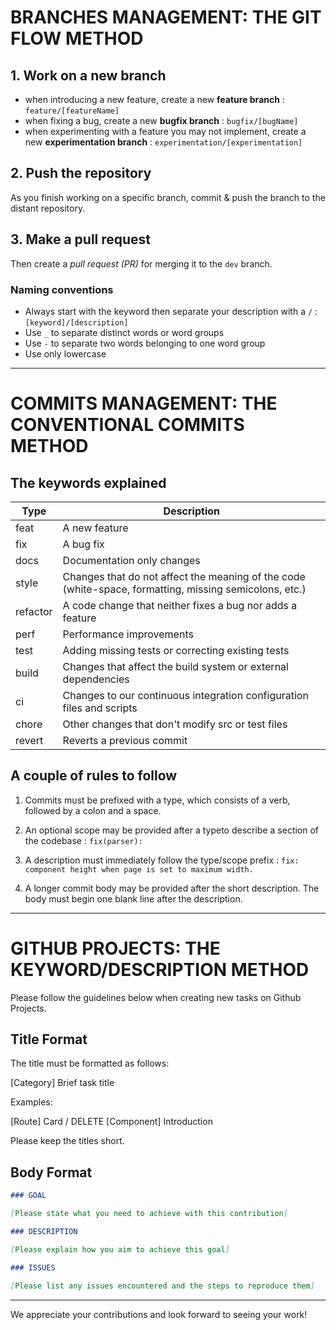 # BRANCHES MANAGEMENT: THE GIT FLOW METHOD

## 1. Work on a new branch

- when introducing a new feature, create a new **feature branch** : `feature/[featureName]`
- when fixing a bug, create a new **bugfix branch** : `bugfix/[bugName]`
- when experimenting with a feature you may not implement, create a new **experimentation branch** : `experimentation/[experimentation]`

## 2. Push the repository

As you finish working on a specific branch, commit & push the branch to the distant repository.

## 3. Make a pull request

Then create a _pull request (PR)_ for merging it to the `dev` branch.

### Naming conventions

- Always start with the keyword then separate your description with a `/` : `[keyword]/[description]`
- Use `_` to separate distinct words or word groups
- Use `-` to separate two words belonging to one word group
- Use only lowercase

---

# COMMITS MANAGEMENT: THE CONVENTIONAL COMMITS METHOD

## The keywords explained

| Type     | Description                                                                                            |
| -------- | ------------------------------------------------------------------------------------------------------ |
| feat     | A new feature                                                                                          |
| fix      | A bug fix                                                                                              |
| docs     | Documentation only changes                                                                             |
| style    | Changes that do not affect the meaning of the code (white-space, formatting, missing semicolons, etc.) |
| refactor | A code change that neither fixes a bug nor adds a feature                                              |
| perf     | Performance improvements                                                                               |
| test     | Adding missing tests or correcting existing tests                                                      |
| build    | Changes that affect the build system or external dependencies                                          |
| ci       | Changes to our continuous integration configuration files and scripts                                  |
| chore    | Other changes that don't modify src or test files                                                      |
| revert   | Reverts a previous commit                                                                              |

## A couple of rules to follow

1. Commits must be prefixed with a type, which consists of a verb, followed by a colon and a space.

2. An optional scope may be provided after a typeto describe a section of the codebase : `fix(pa­rser):`

3. A descri­ption must immedi­ately follow the type/scope prefix : `fix: component height when page is set to maximum width.`

4. A longer commit body may be provided after the short descri­ption. The body must begin one blank line after the descri­ption.

---

# GITHUB PROJECTS: THE KEYWORD/DESCRIPTION METHOD

Please follow the guidelines below when creating new tasks on Github Projects.

## Title Format

The title must be formatted as follows:

[Category] Brief task title

Examples:

[Route] Card / DELETE
[Component] Introduction

Please keep the titles short.

## Body Format

```md
### GOAL

[Please state what you need to achieve with this contribution]

### DESCRIPTION

[Please explain how you aim to achieve this goal]

### ISSUES

[Please list any issues encountered and the steps to reproduce them]
```

---

We appreciate your contributions and look forward to seeing your work!
